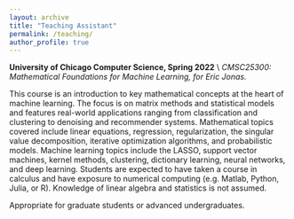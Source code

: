 ```yaml
---
layout: archive
title: "Teaching Assistant"
permalink: /teaching/
author_profile: true
---
```



**University of Chicago Computer Science, Spring 2022** \\
*CMSC25300: Mathematical Foundations for Machine Learning, for Eric Jonas.*

This course is an introduction to key mathematical concepts at the heart of machine learning. The focus is on matrix methods and statistical models and features real-world applications ranging from classification and clustering to denoising and recommender systems. Mathematical topics covered include linear equations, regression, regularization, the singular value decomposition, iterative optimization algorithms, and probabilistic models. Machine learning topics include the LASSO, support vector machines, kernel methods, clustering, dictionary learning, neural networks, and deep learning. Students are expected to have taken a course in calculus and have exposure to numerical computing (e.g. Matlab, Python, Julia, or R). Knowledge of linear algebra and statistics is not assumed.

Appropriate for graduate students or advanced undergraduates.

